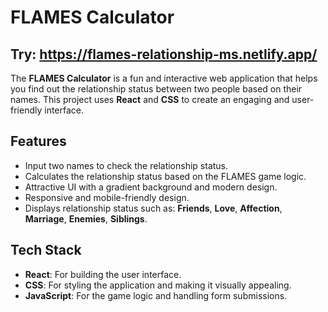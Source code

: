 # FLAMES Calculator

## Try: https://flames-relationship-ms.netlify.app/
The **FLAMES Calculator** is a fun and interactive web application that helps you find out the relationship status between two people based on their names. This project uses **React** and **CSS** to create an engaging and user-friendly interface.

## Features

- Input two names to check the relationship status.
- Calculates the relationship status based on the FLAMES game logic.
- Attractive UI with a gradient background and modern design.
- Responsive and mobile-friendly design.
- Displays relationship status such as: **Friends**, **Love**, **Affection**, **Marriage**, **Enemies**, **Siblings**.

## Tech Stack

- **React**: For building the user interface.
- **CSS**: For styling the application and making it visually appealing.
- **JavaScript**: For the game logic and handling form submissions.
